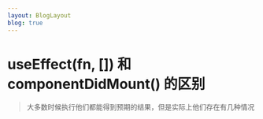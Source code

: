 ```yaml
---
layout: BlogLayout
blog: true
---
```


# useEffect(fn, []) 和 componentDidMount() 的区别

> 大多数时候执行他们都能得到预期的结果，但是实际上他们存在有几种情况